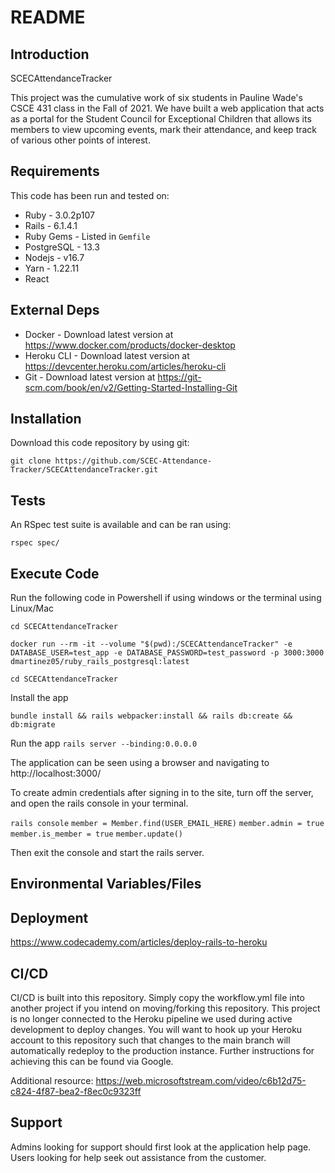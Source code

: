 # README

## Introduction ##

SCECAttendanceTracker

This project was the cumulative work of six students in Pauline Wade's CSCE 431 class in the Fall of 2021. We have built a web application that acts as a portal for the Student Council for Exceptional Children that allows its members to view upcoming events, mark their attendance, and keep track of various other points of interest.

## Requirements ##

This code has been run and tested on:

* Ruby - 3.0.2p107
* Rails - 6.1.4.1
* Ruby Gems - Listed in `Gemfile`
* PostgreSQL - 13.3
* Nodejs - v16.7
* Yarn - 1.22.11
* React


## External Deps  ##

* Docker - Download latest version at https://www.docker.com/products/docker-desktop
* Heroku CLI - Download latest version at https://devcenter.heroku.com/articles/heroku-cli
* Git - Download latest version at https://git-scm.com/book/en/v2/Getting-Started-Installing-Git

## Installation ##

Download this code repository by using git:

 `git clone https://github.com/SCEC-Attendance-Tracker/SCECAttendanceTracker.git`


## Tests ##

An RSpec test suite is available and can be ran using:

  `rspec spec/`

## Execute Code ##

Run the following code in Powershell if using windows or the terminal using Linux/Mac

  `cd SCECAttendanceTracker`

  `docker run --rm -it --volume "$(pwd):/SCECAttendanceTracker" -e DATABASE_USER=test_app -e DATABASE_PASSWORD=test_password -p 3000:3000 dmartinez05/ruby_rails_postgresql:latest`

  `cd SCECAttendanceTracker`

Install the app

  `bundle install && rails webpacker:install && rails db:create && db:migrate`

Run the app
  `rails server --binding:0.0.0.0`

The application can be seen using a browser and navigating to http://localhost:3000/

To create admin credentials after signing in to the site, turn off the server, and open the rails console in your terminal. 

 `rails console`
 `member = Member.find(USER_EMAIL_HERE)`
 `member.admin = true`
 `member.is_member = true`
 `member.update()`

Then exit the console and start the rails server.

## Environmental Variables/Files ##



## Deployment ##

https://www.codecademy.com/articles/deploy-rails-to-heroku


## CI/CD ##

CI/CD is built into this repository. Simply copy the workflow.yml file into another project if you intend on moving/forking this repository. This project is no longer connected to the Heroku pipeline we used during active development to deploy changes. You will want to hook up your Heroku account to this repository such that changes to the main branch will automatically redeploy to the production instance. Further instructions for achieving this can be found via Google.

Additional resource:
https://web.microsoftstream.com/video/c6b12d75-c824-4f87-bea2-f8ec0c9323ff

## Support ##

Admins looking for support should first look at the application help page.
Users looking for help seek out assistance from the customer.
